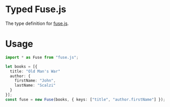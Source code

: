 # Typed Fuse.js

The type definition for [fuse.js](https://github.com/krisk/Fuse).

# Usage

```ts
import * as Fuse from "fuse.js";

let books = [{
  title: "Old Man's War"
  author: {
    firstName: "John",
    lastName: "Scalzi"
  }
}];
const fuse = new Fuse(books, { keys: ["title", "author.firstName"] });
```